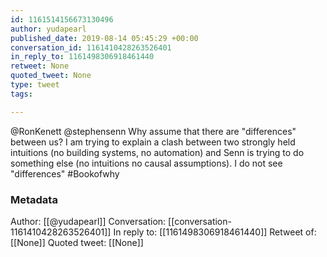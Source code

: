 ```yaml
---
id: 1161514156673130496
author: yudapearl
published_date: 2019-08-14 05:45:29 +00:00
conversation_id: 1161410428263526401
in_reply_to: 1161498306918461440
retweet: None
quoted_tweet: None
type: tweet
tags:

---
```


@RonKenett @stephensenn Why assume that there are "differences" between us? I am trying to explain a clash between two strongly held  intuitions (no building systems, no automation) and Senn is trying to do something else (no intuitions no causal assumptions). I do not see "differences" #Bookofwhy

### Metadata

Author: [[@yudapearl]]
Conversation: [[conversation-1161410428263526401]]
In reply to: [[1161498306918461440]]
Retweet of: [[None]]
Quoted tweet: [[None]]

